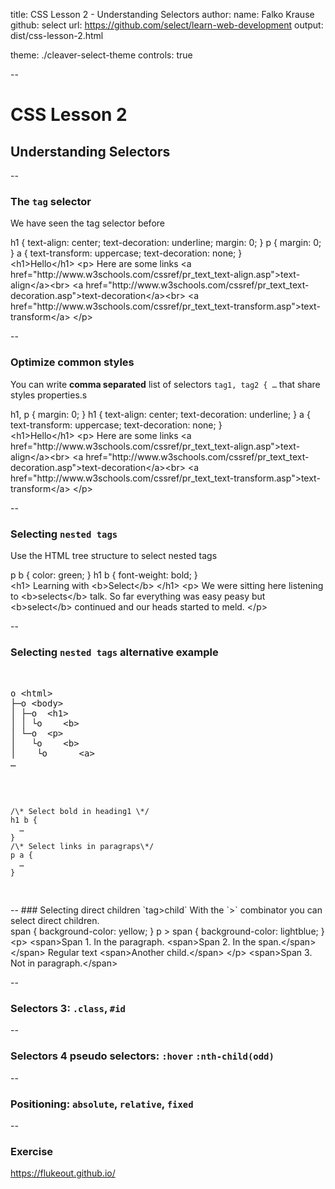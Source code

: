 title: CSS Lesson 2 - Understanding Selectors
author:
  name: Falko Krause
  github: select
  url: https://github.com/select/learn-web-development
output: dist/css-lesson-2.html
<!-- theme: ./revealjs-theme -->
theme: ./cleaver-select-theme
controls: true

--
# CSS Lesson 2
## Understanding Selectors
<script src="js-sandbox.js" type="text/javascript" charset="utf-8"></script>

--
### The `tag` selector
We have seen the tag selector before
<div class="editor-wrapper" id="code-example-1">

<div class="editor-css">h1 {
  text-align: center;
  text-decoration: underline;
  margin: 0;
}
p {
  margin: 0;
}
a {
  text-transform: uppercase;
  text-decoration: none;
}</div>

<script type="text/plain" style="display: block;" class="editor-html"><h1>Hello</h1>
<p>
  Here are some links
  <a href="http://www.w3schools.com/cssref/pr_text_text-align.asp">text-align</a><br>
  <a href="http://www.w3schools.com/cssref/pr_text_text-decoration.asp">text-decoration</a><br>
  <a href="http://www.w3schools.com/cssref/pr_text_text-transform.asp">text-transform</a>
</p>
</script>
<div class="rendered-html"></div>
</div>

<script>
(function() {
    sandbox('#code-example-1',{height: 400, enableLiveAutocompletion: true});
})();
</script>

--
### Optimize common styles
You can write **comma separated** list of selectors `tag1, tag2 { …` that share styles properties.s
<div class="editor-wrapper" id="code-example-2">

<div class="editor-css">h1, p {
  margin: 0;
}
h1 {
  text-align: center;
  text-decoration: underline;
}
a {
  text-transform: uppercase;
  text-decoration: none;
}</div>
<script type="text/plain" style="display: block;" class="editor-html"><h1>Hello</h1>
<p>
  Here are some links
  <a href="http://www.w3schools.com/cssref/pr_text_text-align.asp">text-align</a><br>
  <a href="http://www.w3schools.com/cssref/pr_text_text-decoration.asp">text-decoration</a><br>
  <a href="http://www.w3schools.com/cssref/pr_text_text-transform.asp">text-transform</a>
</p>
</script>
<div class="rendered-html"></div>
</div>

<script>
(function() {
    sandbox('#code-example-2',{height: 400, enableLiveAutocompletion: true});
})();
</script>

--
### Selecting `nested tags`
Use the HTML tree structure to select nested tags
<div class="editor-wrapper" id="code-example-3">
<div class="editor-css">p b {
    color: green;
}
h1 b {
    font-weight: bold;
}
</div><script type="text/plain" style="display: block;" class="editor-html"><h1>
Learning with <b>Select</b>
</h1>
<p>
  We were sitting here listening 
  to <b>selects</b> talk. So far
  everything was easy peasy but
  <b>select</b> continued and our
  heads started to meld.
</p></script>
<div class="rendered-html"></div>
</div>
<script>
(function() {
    sandbox('#code-example-3',{height: 425, enableLiveAutocompletion: true});
})();
</script>

--
### Selecting `nested tags` alternative example
<div class="left">
<pre>
  <script type="text/plain" style="display: block;">
o <html>
├─o <body>
│ ├─o  <h1>
│ │ └o    <b>
│ └─o  <p>
│   └o    <b>
│    └o      <a>
…
  </script>
</pre>
</div>
<div class="right">
  <pre>
    <code>
/\* Select bold in heading1 \*/
h1 b {
  …
}
/\* Select links in paragraps\*/
p a {
  …
}
    </code>
  </pre>
</div>
--
### Selecting direct children `tag>child`
With the `>` combinator you can select direct children.
<div class="editor-wrapper" id="code-example-4">
<div class="editor-css">span { background-color: yellow; }
p > span {
  background-color: lightblue;
}</div><script type="text/plain" style="display: block;" class="editor-html"><p>
  <span>Span 1. In the paragraph.
    <span>Span 2. In the span.</span>
  </span>
  Regular text
  <span>Another child.</span>
</p>
<span>Span 3. Not in paragraph.</span></script>
<div class="rendered-html"></div>
</div>
<script>
(function() {
    sandbox('#code-example-4',{height: 425, enableLiveAutocompletion: true});
})();
</script>

--
### Selectors 3: `.class`, `#id`

--
### Selectors 4 pseudo selectors: `:hover` `:nth-child(odd)`

--
### Positioning: `absolute`, `relative`, `fixed`


--
### Exercise

https://flukeout.github.io/